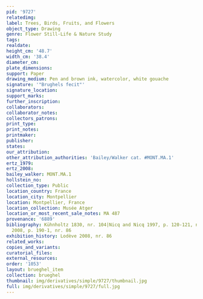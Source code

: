 ```yaml
---
pid: '9727'
relatedimg: 
label: Trees, Birds, Fruits, and Flowers
object_type: Drawing
genre: Flower Still-Life & Nature Study
tags: 
realdate: 
height_cm: '48.7'
width_cm: '38.4'
diameter_cm: 
plate_dimensions: 
support: Paper
drawing_medium: Pen and brown ink, watercolor, white gouache
signature: '"Brughels fecit"'
signature_location: 
support_marks: 
further_inscription: 
collaborators: 
collaborator_notes: 
collectors_patrons: 
print_type: 
print_notes: 
printmaker: 
publisher: 
states: 
our_attribution: 
other_attribution_authorities: 'Bailey/Walker cat. #MONT.MA.1'
ertz_1979: 
ertz_2008: 
bailey_walker: MONT.MA.1
hollstein_no: 
collection_type: Public
location_country: France
location_city: Montpellier
location: Montpellier, France
location_collection: Musée Atger
location_or_most_recent_sale_notes: MA 487
provenance: '6889'
bibliography: Kühnholtz 1830, nr. 104|Nicq and Nicq 1997, p. 120-121, nr. 79|Lodève
  2008, p. 190-1, nr. 86
exhibition_history: Lodève 2008, nr. 86
related_works: 
copies_and_variants: 
curatorial_files: 
external_resources: 
order: '1053'
layout: brueghel_item
collection: brueghel
thumbnail: img/derivatives/simple/9727/thumbnail.jpg
full: img/derivatives/simple/9727/full.jpg
---
```

